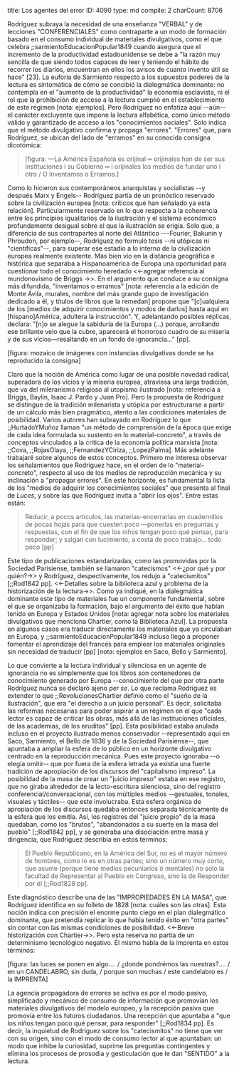 title:          Los agentes del error
ID:             4090
type:           md
compile:        2
charCount:      8706


Rodríguez subraya la necesidad de una enseñanza "VERBAL" y de lecciones "CONFERENCIALES" como contraparte a un modo de formación basado en el consumo individual de materiales divulgativos, como el que celebra ;;sarmientoEducacionPopular1849 cuando asegura que el incremento de la productividad estadounidense se debe a "la razón muy sencilla de que siendo todos capaces de leer y teniendo el hábito de recorrer los diarios, encuentran en ellos los avisos de cuanto invento útil se hace" [23]. La euforia de Sarmiento respecto a los supuestos poderes de la lectura es sintomática de cómo se concibió la dialegmática dominante: no contempla en el "aumento de la productividad" la economía esclavista, ni el rol que la prohibición de acceso a la lectura cumplió en el establecimiento de este régimen [nota: ejemplos]. Pero Rodríguez no enfatiza aquí --aún-- el carácter excluyente que impone la lectura alfabética, como único método válido y garantizado de acceso a los "conocimientos sociales". Solo indica que el método divulgativo confirma y propaga "errores".  "Errores" que, para Rodríguez, se ubican del lado de "erramos" en su conocida consigna dicotómica: 

>[figura: —La América Española es orijinal ═ orijinales han de ser sus Instituciones i su Gobierno ═ i orijinales los medios de fundar uno i otro / O Inventamos o Erramos.]

Como lo hicieron sus contemporáneos anarquistas y socialistas --y después Marx y Engels-- Rodríguez partía de un pronóstico reservado sobre la civilización europea [nota: críticos que han señalado ya esta relación]. Particularmente reservado en lo que respecta a la coherencia entre los principios igualitarios de la ilustración y el sistema económico profundamente desigual sobre el que la ilustración se erigía. Solo que, a diferencia de sus contrapartes al norte del Atlántico ---Fourier, Bakunin y Phroudon, por  ejemplo--, Rodríguez no formuló tesis --ni utópicas ni "científicas"--, para superar ese estadio a lo interno de la civilización europea realmente existente. Más bien vio en la distancia geográfica e histórica que separaba a Hispanoamérica de Europa una oportunidad para cuestionar todo el conocimiento heredado <<-agregar referencia al mundonovismo de Briggs ->>. En el argumento que conduce a su consigna más difundida, "inventamos o erramos" [nota: referencia a la edición de Monte Ávila, murales, nombre del más grande gupo de investigación dedicado a él, y títulos de libros que la remedan]  propone que "[c]ualquiera de los [medios de adquirir conocimientos y modos de darlos] hasta aquí en [hispano]América, adultera la instrucción". Y, adelantando posibles réplicas, declara: "[n]o se alegue la sabiduría de la Europa (...) porque, arrollando ese brillante velo que la cubre, aparecerá el horroroso cuadro de su miseria y de sus vicios—resaltando en un fondo de ignorancia..." [pp]. 

[figura: mozaico de imágenes con instancias divulgativas donde se ha reproducido la consigna]

Claro que la noción de América como lugar de una posible novedad radical, superadora de los vicios y la miseria europea, atraviesa una larga tradición, que va del mileranismo religioso al utopismo ilustrado [nota: referencia a Briggs, Baylin, Isaac J. Pardo y Juan Pro]. Pero la propuesta de Rodríguez se distingue de la tradición milenarista y utópica por estructurarse a partir de un cálculo más bien pragmático, atento a las condiciones materiales de posibilidad. Varios autores han subrayado en Rodríguez lo que ;;HurtadoYMuñoz llaman "un método de comprensión de la época que exige de cada idea formulada su sustento en lo material-concreto", a través de conceptos vinculados a la crítica de la economía política marxista [nota: ;;Cova, ;;RojasOlaya, ;;FernandezYCiriza, ;;LopezPalma]. Más adelante trabajaré sobre algunos de estos conceptos. Primero me interesa observar los señalamientos que Rodríguez hace, en el orden de lo "material-concreto", respecto al uso de los medios de reproducción mecánica y su inclinación a "propagar errores". En este horizonte, es fundamental la lista de los "medios de adquirir los conocimientos sociales" que presenta al final de *Luces*, y sobre las que Rodríguez invita a "abrir los ojos". Entre estas están:

>Reducir, a pocos artículos, las materias-encerrarlas en cuadernillos de pocas hojas para que cuesten poco —ponerlas en preguntas y respuestas, con el fin de que los niños tengan poco qué pensar, para responder; y salgan con lucimiento, a costa de poco trabajo… todo poco [pp]

Este tipo de publicaciones estandarizadas, como las promovidas por la Sociedad Parisiense, también se llamaron "catecismos" <<-¿por qué y por quién?->> y Rodríguez, despectivamente, los redujo a "catecismitos" [;;Rod1842 pp]. <<-Detalles sobre la biblioteca azul y problema de la historización de la lectura->>. Como ya indiqué, en la dialegmática dominante este tipo de materiales fue un componente fundamental, sobre el que se organizaba la formación, bajo el argumento del éxito que habían tenido en Europa y Estados Unidos [nota: agregar nota sobre los materiales divulgativos que menciona Chartier, como la Biblioteca Azul]. La propuesta en algunos casos era traducir directamente los materiales que ya circulaban en Europa, y ;;sarmientoEducacionPopular1849 incluso llegó a proponer fomentar el aprendizaje del francés para emplear los materiales originales sin necesidad de traducir [pp] [nota: ejemplos en Saco, Bello y Sarmiento]. 

Lo que convierte a la lectura individual y silenciosa en un agente de ignorancia no es simplemente que los libros son contenedores de conocimiento generado por Europa --conocimiento del que por otra parte Rodríguez nunca se declaró ajeno *per se*. Lo que reclama Rodríguez es extender lo que ;;RevolucionesChartier definió como el "sueño de la Ilustración", que era "el derecho a un juicio personal". Es decir, solicitaba las reformas necesarias para poder aspirar a un régimen en el que "cada lector es capaz de criticar las obras, más allá de las instituciones oficiales, de las academias, de los eruditos" [pp]. Esta posibilidad estaba anulada incluso en el proyecto ilustrado menos conservador --representado aquí en Saco, Sarmiento, el Bello de 1836 y de la Sociedad Parisiense--, que apuntaba a ampliar la esfera de lo público en un horizonte divulgativo centrado en la reproducción mecánica. Pues este proyecto ignoraba --o elegía omitir-- que por fuera de la esfera letrada ya existía una fuerte tradición de apropiación de los discursos del "capitalismo impreso". La posibilidad de la masa de crear un "juicio impreso" estaba en ese registro, que no giraba alrededor de la lecto-escritura silenciosa, sino del registro conferencial/conversacional, con los múltiples medios --gestuales, tonales, visuales y táctiles-- que este involucraba. Esta esfera orgánica de apropiación de los discursos quedaba entonces separada técnicamente de la esfera que los emitía. Así, los registros del "juicio propio" de la masa quedaban, como los "brutos", "abandonados a su suerte en la masa del pueblo" [;;Rod1842 pp], y se generaba una disociación entre masa y dirigencia, que Rodríguez describía en estos términos:
 
 >El Pueblo Republicano, en la América del Sur, no es el mayor número de hombres, como lo es en otras partes; sino un número muy corto, que asume (porque tiene medios pecuniarios ó mentales) no solo la facultad de Representar al Pueblo en Congreso, sino la de Responder por él [;;Rod1828 pp].

Este diagnóstico describe una de las "IMPROPIEDADES EN LA MASA", que Rodríguez identifica en su folleto de 1828 [nota: cuáles son las otras]. Esta noción indica con precisión el enorme punto ciego en el plan dialegmático dominante, que pretendía replicar lo que había tenido éxito en "otra partes" sin contar con las mismas condiciones de posibilidad. <<-Breve historización con Chartier->>. Pero esta reserva no partía de un determinismo tecnológico negativo. Él mismo habla de la imprenta en estos términos: 

[figura: las luces se ponen en algo….  / ¿donde pondrémos las nuestras?.... / en un CANDELABRO, sin duda, / porque son muchas / este candelabro es / la IMPRENTA]

La agencia propagadora de errores se activa es por el modo pasivo, simplificado y mecánico de consumo de información que promovían los materiales divulgativos del modelo europeo, y la recepción pasiva que promovía entre los futuros ciudadanos. Una recepción que apuntaba a "que los niños tengan poco qué pensar, para responder" [;;Rod1834 pp]. Es decir, la inquietud de Rodríguez sobre los "catecismitos" no tiene que ver con su origen, sino con el modo de consumo lector al que apuntaban: un modo que inhibe la curiosidad, suprime las preguntas contingentes y elimina los procesos de prosodia y gesticulación que le dan "SENTIDO" a la lectura. 